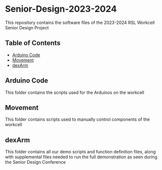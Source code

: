 # Senior-Design-2023-2024
This repository contains the software files of the 2023-2024 RSL Workcell Senior Design Project

## Table of Contents

- [Arduino Code](#Arduino_Code)
- [Movement](#Movement)
- [dexArm](#dexArm)


## Arduino Code
This folder contains the scripts used for the Arduinos on the workcell

## Movement
This folder contains scripts used to manually control components of the workcell

## dexArm
This folder contains all our demo scripts and function definition files, along with supplemental files needed to run the full demonstration as seen during the Senior Design Conference
